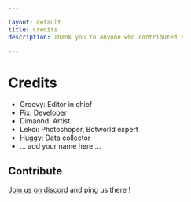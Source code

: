```yaml
---

layout: default
title: Credits
description: Thank you to anyone who contributed !

---
```


# Credits

- Groovy: Editor in chief
- Pix: Developer
- Dimaond: Artist
- Lekoi: Photoshoper, Botworld expert
- Huggy: Data collector
- ... add your name here ...

## Contribute

[Join us on discord](https://discord.gg/FsJzvtFrgq) and ping us there !
